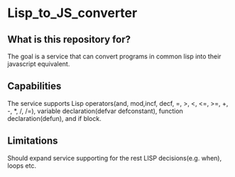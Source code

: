 # Lisp_to_JS_converter

## What is this repository for? ##
The goal is a service that can convert programs in common lisp into their javascript equivalent.

## Capabilities ##
The service supports Lisp operators(and, mod,incf, decf, =, >, <, <=, >=, +, -, *, /, /=), variable declaration(defvar defconstant), function declaration(defun), and if block.

## Limitations ##
Should expand service supporting for the rest LISP decisions(e.g. when), loops etc.
